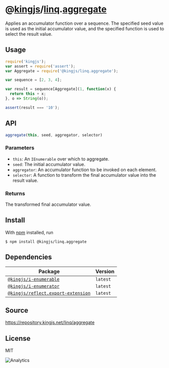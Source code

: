 # @[kingjs][@kingjs]/[linq][ns0].[aggregate][ns1]
Applies an accumulator function over a sequence.  The specified seed value is used as the initial accumulator value,  and the specified function is used to select the result value.
## Usage
```js
require('kingjs');
var assert = require('assert');
var Aggregate = require('@kingjs/linq.aggregate');

var sequence = [2, 3, 4];

var result = sequence[Aggregate](1, function(x) {
  return this + x; 
}, o => String(o));

assert(result === '10');
```

## API
```ts
aggregate(this, seed, aggregator, selector)
```

### Parameters
- `this`: An `IEnumerable` over which to aggregate.
- `seed`: The initial accumulator value.
- `aggregator`: An accumulator function toı be invoked on each element.
- `selector`: A function to transform the final accumulator value  into the result value.
### Returns
The transformed final accumulator value.


## Install
With [npm](https://npmjs.org/) installed, run
```
$ npm install @kingjs/linq.aggregate
```
## Dependencies
|Package|Version|
|---|---|
|[`@kingjs/i-enumerable`](https://www.npmjs.com/package/@kingjs/i-enumerable)|`latest`|
|[`@kingjs/i-enumerator`](https://www.npmjs.com/package/@kingjs/i-enumerator)|`latest`|
|[`@kingjs/reflect.export-extension`](https://www.npmjs.com/package/@kingjs/reflect.export-extension)|`latest`|
## Source
https://repository.kingjs.net/linq/aggregate
## License
MIT

![Analytics](https://analytics.kingjs.net/linq/aggregate)

[@kingjs]: https://www.npmjs.com/package/kingjs
[ns0]: https://www.npmjs.com/package/@kingjs/linq
[ns1]: https://www.npmjs.com/package/@kingjs/linq.aggregate
